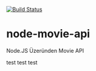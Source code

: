 [![Build Status](https://travis-ci.org/OzgurBGumus/node-movie-api.svg)](https://travis-ci.org/OzgurBGumus/node-movie-api)


# node-movie-api
Node.JS Üzeründen Movie API

test test test
